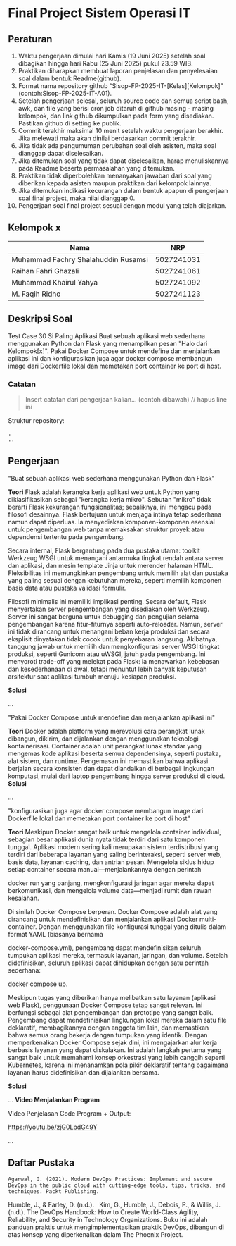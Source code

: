# Final Project Sistem Operasi IT

## Peraturan
1. Waktu pengerjaan dimulai hari Kamis (19 Juni 2025) setelah soal dibagikan hingga hari Rabu (25 Juni 2025) pukul 23.59 WIB.
2. Praktikan diharapkan membuat laporan penjelasan dan penyelesaian soal dalam bentuk Readme(github).
3. Format nama repository github “Sisop-FP-2025-IT-[Kelas][Kelompok]” (contoh:Sisop-FP-2025-IT-A01).
4. Setelah pengerjaan selesai, seluruh source code dan semua script bash, awk, dan file yang berisi cron job ditaruh di github masing - masing kelompok, dan link github dikumpulkan pada form yang disediakan. Pastikan github di setting ke publik.
5. Commit terakhir maksimal 10 menit setelah waktu pengerjaan berakhir. Jika melewati maka akan dinilai berdasarkan commit terakhir.
6. Jika tidak ada pengumuman perubahan soal oleh asisten, maka soal dianggap dapat diselesaikan.
7. Jika ditemukan soal yang tidak dapat diselesaikan, harap menuliskannya pada Readme beserta permasalahan yang ditemukan.
8. Praktikan tidak diperbolehkan menanyakan jawaban dari soal yang diberikan kepada asisten maupun praktikan dari kelompok lainnya.
9. Jika ditemukan indikasi kecurangan dalam bentuk apapun di pengerjaan soal final project, maka nilai dianggap 0.
10. Pengerjaan soal final project sesuai dengan modul yang telah diajarkan.

## Kelompok x

Nama | NRP
--- | ---
Muhammad Fachry Shalahuddin Rusamsi | 5027241031
Raihan Fahri Ghazali | 5027241061
Muhammad Khairul Yahya | 5027241092
M. Faqih Ridho | 5027241123

## Deskripsi Soal
Test Case 30
Si Paling Aplikasi
Buat sebuah aplikasi web sederhana menggunakan Python dan Flask yang menampilkan pesan "Halo dari Kelompok[x]". Pakai Docker Compose untuk mendefine dan menjalankan aplikasi ini dan konfigurasikan juga agar docker compose membangun image dari Dockerfile lokal dan memetakan port container ke port di host.
### Catatan

> Insert catatan dari pengerjaan kalian... (contoh dibawah) // hapus line ini

Struktur repository:
```
.
..
```

## Pengerjaan

"Buat sebuah aplikasi web sederhana menggunakan Python dan Flask"

**Teori**
Flask adalah kerangka kerja aplikasi web untuk Python yang diklasifikasikan sebagai "kerangka kerja mikro". Sebutan "mikro" tidak berarti Flask kekurangan fungsionalitas; sebaliknya, ini mengacu pada filosofi desainnya. Flask bertujuan untuk menjaga intinya tetap sederhana namun dapat diperluas. Ia menyediakan komponen-komponen esensial untuk pengembangan web tanpa memaksakan struktur proyek atau dependensi tertentu pada pengembang.   

Secara internal, Flask bergantung pada dua pustaka utama: toolkit Werkzeug WSGI untuk menangani antarmuka tingkat rendah antara server dan aplikasi, dan mesin template Jinja untuk merender halaman HTML. Fleksibilitas ini memungkinkan pengembang untuk memilih alat dan pustaka yang paling sesuai dengan kebutuhan mereka, seperti memilih komponen basis data atau pustaka validasi formulir.   

Filosofi minimalis ini memiliki implikasi penting. Secara default, Flask menyertakan server pengembangan yang disediakan oleh Werkzeug. Server ini sangat berguna untuk debugging dan pengujian selama pengembangan karena fitur-fiturnya seperti auto-reloader. Namun, server ini tidak dirancang untuk menangani beban kerja produksi dan secara eksplisit dinyatakan tidak cocok untuk penyebaran langsung. Akibatnya, tanggung jawab untuk memilih dan mengkonfigurasi server WSGI tingkat produksi, seperti Gunicorn atau uWSGI, jatuh pada pengembang. Ini menyoroti trade-off yang melekat pada Flask: ia menawarkan kebebasan dan kesederhanaan di awal, tetapi menuntut lebih banyak keputusan arsitektur saat aplikasi tumbuh menuju kesiapan produksi.   



**Solusi**

...

"Pakai Docker Compose untuk mendefine dan menjalankan aplikasi ini"

**Teori**
Docker adalah platform yang merevolusi cara perangkat lunak dibangun, dikirim, dan dijalankan dengan menggunakan teknologi kontainerisasi. Container adalah unit perangkat lunak standar yang mengemas kode aplikasi beserta semua dependensinya, seperti pustaka, alat sistem, dan runtime. Pengemasan ini memastikan bahwa aplikasi berjalan secara konsisten dan dapat diandalkan di berbagai lingkungan komputasi, mulai dari laptop pengembang hingga server produksi di cloud.
**Solusi**

...


"konfigurasikan juga agar docker compose membangun image dari Dockerfile lokal dan memetakan port container ke port di host"

**Teori**
Meskipun Docker sangat baik untuk mengelola container individual, sebagian besar aplikasi dunia nyata tidak terdiri dari satu komponen tunggal. Aplikasi modern sering kali merupakan sistem terdistribusi yang terdiri dari beberapa layanan yang saling berinteraksi, seperti server web, basis data, layanan caching, dan antrian pesan. Mengelola siklus hidup setiap container secara manual—menjalankannya dengan perintah    

docker run yang panjang, mengkonfigurasi jaringan agar mereka dapat berkomunikasi, dan mengelola volume data—menjadi rumit dan rawan kesalahan.

Di sinilah Docker Compose berperan. Docker Compose adalah alat yang dirancang untuk mendefinisikan dan menjalankan aplikasi Docker multi-container. Dengan menggunakan file konfigurasi tunggal yang ditulis dalam format YAML (biasanya bernama    

docker-compose.yml), pengembang dapat mendefinisikan seluruh tumpukan aplikasi mereka, termasuk layanan, jaringan, dan volume. Setelah didefinisikan, seluruh aplikasi dapat dihidupkan dengan satu perintah sederhana:    

docker compose up.   

Meskipun tugas yang diberikan hanya melibatkan satu layanan (aplikasi web Flask), penggunaan Docker Compose tetap sangat relevan. Ini berfungsi sebagai alat pengembangan dan prototipe yang sangat baik. Pengembang dapat mendefinisikan lingkungan lokal mereka dalam satu file deklaratif, membagikannya dengan anggota tim lain, dan memastikan bahwa semua orang bekerja dengan tumpukan yang identik. Dengan memperkenalkan Docker Compose sejak dini, ini mengajarkan alur kerja berbasis layanan yang dapat diskalakan. Ini adalah langkah pertama yang sangat baik untuk memahami konsep orkestrasi yang lebih canggih seperti Kubernetes, karena ini menanamkan pola pikir deklaratif tentang bagaimana layanan harus didefinisikan dan dijalankan bersama.   

**Solusi**

...
**Video Menjalankan Program**

Video Penjelasan Code Program + Output:

https://youtu.be/zjG0LpdG49Y

...

## Daftar Pustaka

    Agarwal, G. (2021). Modern DevOps Practices: Implement and secure DevOps in the public cloud with cutting-edge tools, tips, tricks, and techniques. Packt Publishing.    
Humble, J., & Farley, D. (n.d.).     
    Kim, G., Humble, J., Debois, P., & Willis, J. (n.d.). The DevOps Handbook: How to Create World-Class Agility, Reliability, and Security in Technology Organizations. Buku ini adalah panduan praktis untuk mengimplementasikan praktik DevOps, dibangun di atas konsep yang diperkenalkan dalam The Phoenix Project.    
